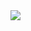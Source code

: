 <img align="right" src="https://visitor-badge.laobi.icu/badge?page_id=mtfugin.mtfugin" />

<h1 align="center>
  <a src="https://readme-typing-svg.herokuapp.com/?
font=Righteous&size-35&center=true&vCenter=true&width=500&height=70&duration=400&line=Hi+there!+👋;+I'm+Pedro+Muniz!;" />
</h1>

<!--
**mtfugin/mtfugin** is a ✨ _special_ ✨ repository because its `README.md` (this file) appears on your GitHub profile.

Here are some ideas to get you started:

- 🔭 I’m currently working on ...
- 🌱 I’m currently learning ...
- 👯 I’m looking to collaborate on ...
- 🤔 I’m looking for help with ...
- 💬 Ask me about ...
- 📫 How to reach me: ...
- 😄 Pronouns: ...
- ⚡ Fun fact: ...
-->
